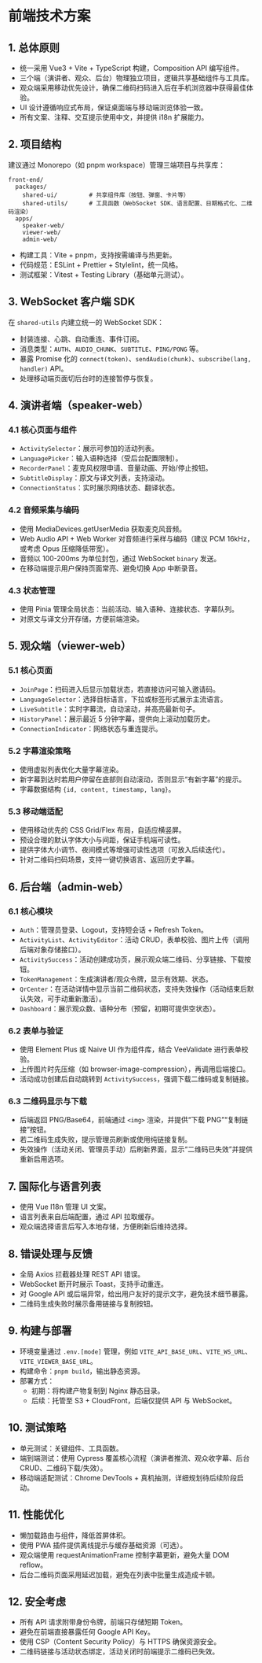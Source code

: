 # 前端技术方案

## 1. 总体原则
- 统一采用 Vue3 + Vite + TypeScript 构建，Composition API 编写组件。
- 三个端（演讲者、观众、后台）物理独立项目，逻辑共享基础组件与工具库。
- 观众端采用移动优先设计，确保二维码扫码进入后在手机浏览器中获得最佳体验。
- UI 设计遵循响应式布局，保证桌面端与移动端浏览体验一致。
- 所有文案、注释、交互提示使用中文，并提供 i18n 扩展能力。

## 2. 项目结构
建议通过 Monorepo（如 pnpm workspace）管理三端项目与共享库：
```
front-end/
  packages/
    shared-ui/         # 共享组件库（按钮、弹窗、卡片等）
    shared-utils/      # 工具函数（WebSocket SDK、语言配置、日期格式化、二维码渲染）
  apps/
    speaker-web/
    viewer-web/
    admin-web/
```
- 构建工具：Vite + pnpm，支持按需编译与热更新。
- 代码规范：ESLint + Prettier + Stylelint，统一风格。
- 测试框架：Vitest + Testing Library（基础单元测试）。

## 3. WebSocket 客户端 SDK
在 `shared-utils` 内建立统一的 WebSocket SDK：
- 封装连接、心跳、自动重连、事件订阅。
- 消息类型：`AUTH`、`AUDIO_CHUNK`、`SUBTITLE`、`PING/PONG` 等。
- 暴露 Promise 化的 `connect(token)`、`sendAudio(chunk)`、`subscribe(lang, handler)` API。
- 处理移动端页面切后台时的连接暂停与恢复。

## 4. 演讲者端（speaker-web）
### 4.1 核心页面与组件
- `ActivitySelector`：展示可参加的活动列表。
- `LanguagePicker`：输入语种选择（受后台配置限制）。
- `RecorderPanel`：麦克风权限申请、音量动画、开始/停止按钮。
- `SubtitleDisplay`：原文与译文列表，支持滚动。
- `ConnectionStatus`：实时展示网络状态、翻译状态。

### 4.2 音频采集与编码
- 使用 MediaDevices.getUserMedia 获取麦克风音频。
- Web Audio API + Web Worker 对音频进行采样与编码（建议 PCM 16kHz，或考虑 Opus 压缩降低带宽）。
- 音频以 100-200ms 为单位封包，通过 WebSocket `binary` 发送。
- 在移动端提示用户保持页面常亮、避免切换 App 中断录音。

### 4.3 状态管理
- 使用 Pinia 管理全局状态：当前活动、输入语种、连接状态、字幕队列。
- 对原文与译文分开存储，方便前端渲染。

## 5. 观众端（viewer-web）
### 5.1 核心页面
- `JoinPage`：扫码进入后显示加载状态，若直接访问可输入邀请码。
- `LanguageSelector`：选择目标语言，下拉或标签形式展示主流语言。
- `LiveSubtitle`：实时字幕流，自动滚动，并高亮最新句子。
- `HistoryPanel`：展示最近 5 分钟字幕，提供向上滚动加载历史。
- `ConnectionIndicator`：网络状态与重连提示。

### 5.2 字幕渲染策略
- 使用虚拟列表优化大量字幕渲染。
- 新字幕到达时若用户停留在底部则自动滚动，否则显示“有新字幕”的提示。
- 字幕数据结构 `{id, content, timestamp, lang}`。

### 5.3 移动端适配
- 使用移动优先的 CSS Grid/Flex 布局，自适应横竖屏。
- 预设合理的默认字体大小与间距，保证手机端可读性。
- 提供字体大小调节、夜间模式等增强可读性选项（可放入后续迭代）。
- 针对二维码扫码场景，支持一键切换语言、返回历史字幕。

## 6. 后台端（admin-web）
### 6.1 核心模块
- `Auth`：管理员登录、Logout，支持短会话 + Refresh Token。
- `ActivityList`、`ActivityEditor`：活动 CRUD，表单校验、图片上传（调用后端对象存储接口）。
- `ActivitySuccess`：活动创建成功页，展示观众端二维码、分享链接、下载按钮。
- `TokenManagement`：生成演讲者/观众令牌，显示有效期、状态。
- `QrCenter`：在活动详情中显示当前二维码状态，支持失效操作（活动结束后默认失效，可手动重新激活）。
- `Dashboard`：展示观众数、语种分布（预留，初期可提供空状态）。

### 6.2 表单与验证
- 使用 Element Plus 或 Naive UI 作为组件库，结合 VeeValidate 进行表单校验。
- 上传图片时先压缩（如 browser-image-compression），再调用后端接口。
- 活动成功创建后自动跳转到 `ActivitySuccess`，强调下载二维码或复制链接。

### 6.3 二维码显示与下载
- 后端返回 PNG/Base64，前端通过 `<img>` 渲染，并提供“下载 PNG”“复制链接”按钮。
- 若二维码生成失败，提示管理员刷新或使用纯链接复制。
- 失效操作（活动关闭、管理员手动）后刷新界面，显示“二维码已失效”并提供重新启用选项。

## 7. 国际化与语言列表
- 使用 Vue I18n 管理 UI 文案。
- 语言列表来自后端配置，通过 API 拉取缓存。
- 观众端选择语言后写入本地存储，方便刷新后维持选择。

## 8. 错误处理与反馈
- 全局 Axios 拦截器处理 REST API 错误。
- WebSocket 断开时展示 Toast，支持手动重连。
- 对 Google API 或后端异常，给出用户友好的提示文字，避免技术细节暴露。
- 二维码生成失败时展示备用链接与复制按钮。

## 9. 构建与部署
- 环境变量通过 `.env.[mode]` 管理，例如 `VITE_API_BASE_URL`、`VITE_WS_URL`、`VITE_VIEWER_BASE_URL`。
- 构建命令：`pnpm build`，输出静态资源。
- 部署方式：
  - 初期：将构建产物复制到 Nginx 静态目录。
  - 后续：托管至 S3 + CloudFront，后端仅提供 API 与 WebSocket。

## 10. 测试策略
- 单元测试：关键组件、工具函数。
- 端到端测试：使用 Cypress 覆盖核心流程（演讲者推流、观众收字幕、后台 CRUD、二维码下载/失效）。
- 移动端适配测试：Chrome DevTools + 真机抽测，详细规划待后续阶段启动。

## 11. 性能优化
- 懒加载路由与组件，降低首屏体积。
- 使用 PWA 插件提供离线提示与缓存基础资源（可选）。
- 观众端使用 requestAnimationFrame 控制字幕更新，避免大量 DOM reflow。
- 后台二维码页面采用延迟加载，避免在列表中批量生成造成卡顿。

## 12. 安全考虑
- 所有 API 请求附带身份令牌，前端只存储短期 Token。
- 避免在前端直接暴露任何 Google API Key。
- 使用 CSP（Content Security Policy）与 HTTPS 确保资源安全。
- 二维码链接与活动状态绑定，活动关闭时前端提示二维码已失效。
